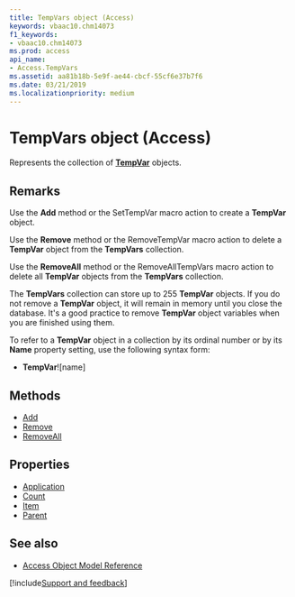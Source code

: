 ```yaml
---
title: TempVars object (Access)
keywords: vbaac10.chm14073
f1_keywords:
- vbaac10.chm14073
ms.prod: access
api_name:
- Access.TempVars
ms.assetid: aa81b18b-5e9f-ae44-cbcf-55cf6e37b7f6
ms.date: 03/21/2019
ms.localizationpriority: medium
---
```



# TempVars object (Access)

Represents the collection of **[TempVar](Access.TempVar.md)** objects.


## Remarks

Use the **Add** method or the SetTempVar macro action to create a **TempVar** object.

Use the **Remove** method or the RemoveTempVar macro action to delete a **TempVar** object from the **TempVars** collection.

Use the **RemoveAll** method or the RemoveAllTempVars macro action to delete all **TempVar** objects from the **TempVars** collection.

The **TempVars** collection can store up to 255 **TempVar** objects. If you do not remove a **TempVar** object, it will remain in memory until you close the database. It's a good practice to remove **TempVar** object variables when you are finished using them.

To refer to a **TempVar** object in a collection by its ordinal number or by its **Name** property setting, use the following syntax form:

- **TempVar**![name]
    

## Methods

- [Add](Access.TempVars.Add.md)
- [Remove](Access.TempVars.Remove.md)
- [RemoveAll](Access.TempVars.RemoveAll.md)

## Properties

- [Application](Access.TempVars.Application.md)
- [Count](Access.TempVars.Count.md)
- [Item](Access.TempVars.Item.md)
- [Parent](Access.TempVars.Parent.md)

## See also

- [Access Object Model Reference](overview/Access/object-model.md)


[!include[Support and feedback](~/includes/feedback-boilerplate.md)]
